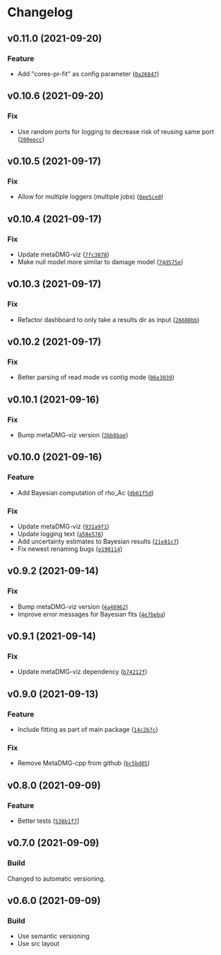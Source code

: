 # Changelog

<!--next-version-placeholder-->

## v0.11.0 (2021-09-20)
### Feature
* Add "cores-pr-fit" as config parameter ([`0a26847`](https://github.com/metaDMG/metaDMG/commit/0a26847c9e333697f5bece26d3239824018719e1))

## v0.10.6 (2021-09-20)
### Fix
* Use random ports for logging to decrease risk of reusing same port ([`200eecc`](https://github.com/metaDMG/metaDMG/commit/200eecca3f7c45cbaab1246fe7694734494fffd4))

## v0.10.5 (2021-09-17)
### Fix
* Allow for multiple loggers (multiple jobs) ([`0ee5ce0`](https://github.com/metaDMG/metaDMG/commit/0ee5ce05ef9ca3b496759e7433bb223037b6cb18))

## v0.10.4 (2021-09-17)
### Fix
* Update metaDMG-viz ([`7fc3878`](https://github.com/metaDMG/metaDMG/commit/7fc38788402599adb520eff75cbd364fc92fa147))
* Make null model more similar to damage model ([`74d575e`](https://github.com/metaDMG/metaDMG/commit/74d575e23c2faf54c62dc06e2de9d515d67fbd60))

## v0.10.3 (2021-09-17)
### Fix
* Refactor dashboard to only take a results dir as input ([`26608bb`](https://github.com/metaDMG/metaDMG/commit/26608bb6b532e6af9ff96b5b4697cb88a1b52732))

## v0.10.2 (2021-09-17)
### Fix
* Better parsing of read mode vs contig mode ([`06e3039`](https://github.com/metaDMG/metaDMG/commit/06e3039423a6138a8bed54cd812734489485b63e))

## v0.10.1 (2021-09-16)
### Fix
* Bump metaDMG-viz version ([`3bb8bae`](https://github.com/metaDMG/metaDMG/commit/3bb8bae1367c67232a39e3c64f213c59c0f7a87e))

## v0.10.0 (2021-09-16)
### Feature
* Add Bayesian computation of rho_Ac ([`db61f5d`](https://github.com/metaDMG/metaDMG/commit/db61f5d0d9bc49a5d537457178445a0bc7a100cb))

### Fix
* Update metaDMG-viz ([`931a9f1`](https://github.com/metaDMG/metaDMG/commit/931a9f15a71f6067708a5059f8e1322b47dfee61))
* Update logging text ([`a58e576`](https://github.com/metaDMG/metaDMG/commit/a58e576ab7e705c1ba72972a7d2c549a8fda8deb))
* Add uncertainty estimates to Bayesian results ([`21e81c7`](https://github.com/metaDMG/metaDMG/commit/21e81c7198c464937597ee1fa89bc471bae12685))
* Fix newest renaming bugs ([`e190114`](https://github.com/metaDMG/metaDMG/commit/e1901143dd2c5387314e5543a0bece86e400e215))

## v0.9.2 (2021-09-14)
### Fix
* Bump metaDMG-viz version ([`4a48962`](https://github.com/metaDMG/metaDMG/commit/4a48962592eefa358257097cd9dad942597bc389))
* Improve error messages for Bayesian fits ([`4e7beba`](https://github.com/metaDMG/metaDMG/commit/4e7beba224e05eaa2faef04f47aac1aa9d754932))

## v0.9.1 (2021-09-14)
### Fix
* Update metaDMG-viz dependency ([`b74212f`](https://github.com/metaDMG/metaDMG/commit/b74212f1da275aa5718dc58c023fd27a9fae5dc7))

## v0.9.0 (2021-09-13)
### Feature
* Include fitting as part of main package ([`14c2b7c`](https://github.com/metaDMG/metaDMG/commit/14c2b7c850f3b0c6a4d0c8423d20741521349378))

### Fix
* Remove MetaDMG-cpp from github ([`bc5bd05`](https://github.com/metaDMG/metaDMG/commit/bc5bd0519c27be5faadee2c05141928e9b9bcbc4))

## v0.8.0 (2021-09-09)
### Feature
* Better tests ([`536b1f7`](https://github.com/metaDMG/metaDMG/commit/536b1f732fdc1601c41e01342393975e1ed1ac67))


## v0.7.0 (2021-09-09)

### Build

Changed to automatic versioning.


## v0.6.0 (2021-09-09)

### Build

- Use semantic versioning
- Use src layout
